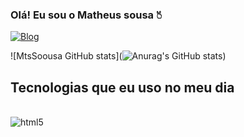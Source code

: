 ### Olá! Eu sou o Matheus sousa 🖔

[![Blog](https://img.shields.io/badge/Instagram-E4405F?style=for-the-badge&logo=instagram&logoColor=white)](https://matheus.soousa.br)

![MtsSoousa GitHub stats](![Anurag's GitHub stats](https://github-readme-stats.vercel.app/api?username=anuraghazra&show_icons=true&bg_color=00000000))

## Tecnologias que eu uso no meu dia

<div style="display: inline_block"><br/>
    <img align="center" alt="html5" src="https://img.shields.io/badge/HTML5-E34F26?style=for-the-badge&logo=html5&logoColor=white">

</div>
